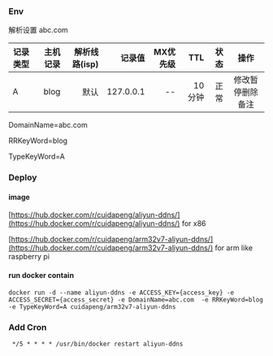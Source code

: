 ### Env

解析设置 abc.com

|记录类型|主机记录|解析线路(isp)|记录值|MX优先级|TTL|状态|操作|
|-------|-----:|-----:|-----:|-----:|-----:|-----:|:----:|
| A    | blog  |  默认  |127.0.0.1    |--    |10 分钟|	正常    |修改暂停删除备注

DomainName=abc.com

RRKeyWord=blog

TypeKeyWord=A


### Deploy

#### image 

[https://hub.docker.com/r/cuidapeng/aliyun-ddns/](https://hub.docker.com/r/cuidapeng/aliyun-ddns/) for x86

[https://hub.docker.com/r/cuidapeng/arm32v7-aliyun-ddns/](https://hub.docker.com/r/cuidapeng/arm32v7-aliyun-ddns/) for arm like raspberry pi

#### run docker contain

`docker run -d --name aliyun-ddns -e ACCESS_KEY={access_key} -e ACCESS_SECRET={access_secret} -e DomainName=abc.com  -e RRKeyWord=blog  -e TypeKeyWord=A cuidapeng/arm32v7-aliyun-ddns`


### Add Cron

` */5 * * * * /usr/bin/docker restart aliyun-ddns`
